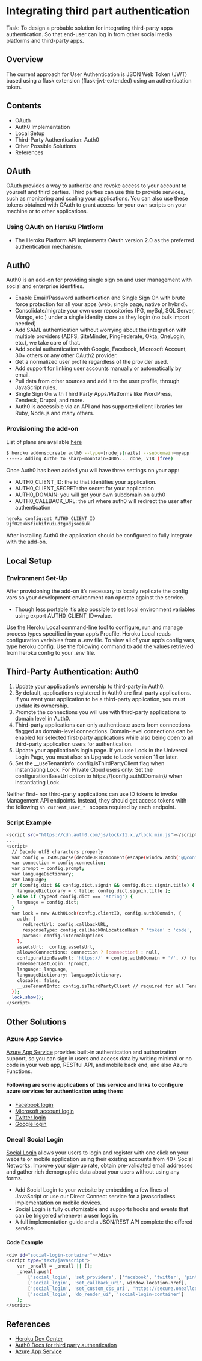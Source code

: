 # Integrating third part authentication
Task: To design a probable solution for integrating third-party apps authentication. So that end-user can log in from other social media platforms and third-party apps.

## Overview
The current approach for User Authentication is JSON Web Token (JWT) based using a flask extension (flask-jwt-extended) using an authentication token. 

## Contents
* OAuth
* Auth0 Implementation
* Local Setup
* Third-Party Authentication: Auth0
* Other Possible Solutions
* References

## OAuth
OAuth provides a way to authorize and revoke access to your account to yourself and third parties.
Third parties can use this to provide services, such as monitoring and scaling your applications. You can also use these tokens obtained with OAuth to grant access for your own scripts on your machine or to other applications.

### Using OAuth on Heruku Platform
* The Heroku Platform API implements OAuth version 2.0 as the preferred authentication mechanism.

## Auth0
Auth0 is an add-on for providing single sign on and user management with social and enterprise identities.
* Enable Email/Password authentication and Single Sign On with brute force protection for all your apps (web, single page, native or hybrid).
* Consolidate/migrate your own user repositories (PG, mySql, SQL Server, Mongo, etc.) under a single identity store as they login (no bulk import needed)
* Add SAML authentication without worrying about the integration with multiple providers (ADFS, SiteMinder, PingFederate, Okta, OneLogin, etc.), we take care of that.
* Add social authentication with Google, Facebook, Microsoft Account, 30+ others or any other OAuth2 provider.
* Get a normalized user profile regardless of the provider used.
* Add support for linking user accounts manually or automatically by email.
* Pull data from other sources and add it to the user profile, through JavaScript rules.
* Single Sign On with Third Party Apps/Platforms like WordPress, Zendesk, Drupal, and more.
* Auth0 is accessible via an API and has supported client libraries for Ruby, Node.js and many others. 

### Provisioning the add-on
List of plans are available [here](https://elements.heroku.com/addons/auth0)

```sh
$ heroku addons:create auth0 --type=[nodejs|rails] --subdomain=myapp
-----> Adding Auth0 to sharp-mountain-4005... done, v18 (free)
```
Once Auth0 has been added you will have three settings on your app:

* AUTH0_CLIENT_ID: the id that identifies your application.
* AUTH0_CLIENT_SECRET: the secret for your application
* AUTH0_DOMAIN: you will get your own subdomain on auth0
* AUTH0_CALLBACK_URL: the url where auth0 will redirect the user after authentication
```sh
heroku config:get AUTH0_CLIENT_ID
9jf020kksfiuhifruiudtgudjsoeiuk
```
After installing Auth0 the application should be configured to fully integrate with the add-on.

## Local Setup
### Environment Set-Up
After provisioning the add-on it’s necessary to locally replicate the config vars so your development environment can operate against the service.
* Though less portable it’s also possible to set local environment variables using export AUTH0_CLIENT_ID=value.

Use the Heroku Local command-line tool to configure, run and manage process types specified in your app’s Procfile.
Heroku Local reads configuration variables from a .env file. 
To view all of your app’s config vars, type heroku config. 
Use the following command to add the values retrieved from heroku config to your .env file.

## Third-Party Authentication: Auth0
1. Update your application's ownership to third-party in Auth0.
2. By default, applications registered in Auth0 are first-party applications. If you want your application to be a third-party application, you must update its ownership.
3. Promote the connections you will use with third-party applications to domain level in Auth0.
4. Third-party applications can only authenticate users from connections flagged as domain-level connections. Domain-level connections can be enabled for selected first-party applications while also being open to all third-party application users for authentication.
5. Update your application's login page. If you use Lock in the Universal Login Page, you must also: sh Upgrade to Lock version 11 or later. 
6. Set the __useTenantInfo: config.isThirdPartyClient flag when instantiating Lock.
For Private Cloud users only: Set the configurationBaseUrl option to https://{config.auth0Domain}/ when instantiating Lock.

Neither first- nor third-party applications can use ID tokens to invoke Management API endpoints. 
Instead, they should get access tokens with the following ```sh current_user_* ``` scopes required by each endpoint.

### Script Example
```sh
<script src="https://cdn.auth0.com/js/lock/11.x.y/lock.min.js"></script>
...
<script>
  // Decode utf8 characters properly
  var config = JSON.parse(decodeURIComponent(escape(window.atob('@@config@@'))));
  var connection = config.connection;
  var prompt = config.prompt;
  var languageDictionary;
  var language;
  if (config.dict && config.dict.signin && config.dict.signin.title) {
    languageDictionary = { title: config.dict.signin.title };
  } else if (typeof config.dict === 'string') {
    language = config.dict;
  }
  var lock = new Auth0Lock(config.clientID, config.auth0Domain, {
    auth: {
      redirectUrl: config.callbackURL,
      responseType: config.callbackOnLocationHash ? 'token' : 'code',
      params: config.internalOptions
    },
    assetsUrl:  config.assetsUrl,
    allowedConnections: connection ? [connection] : null,
    configurationBaseUrl: 'https://' + config.auth0Domain + '/', // for PSaaS only
    rememberLastLogin: !prompt,
    language: language,
    languageDictionary: languageDictionary,
    closable: false,
    __useTenantInfo: config.isThirdPartyClient // required for all Tenants
  });
  lock.show();
</script>
```
## Other Solutions
### Azure App Service
[Azure App Service](https://docs.microsoft.com/en-us/azure/app-service/overview-authentication-authorization) provides built-in authentication and authorization support, so you can sign in users and access data by writing minimal or no code in your web app, RESTful API, and mobile back end, and also Azure Functions.
#### Following are some applications of this service and links to configure azure services for authentication using them:
* [Facebook login](https://docs.microsoft.com/en-us/azure/app-service/configure-authentication-provider-facebook)
* [Microsoft account login](https://docs.microsoft.com/en-us/azure/app-service/configure-authentication-provider-microsoft)
* [Twitter login](https://docs.microsoft.com/en-us/azure/app-service/configure-authentication-provider-twitter)
* [Google login](https://docs.microsoft.com/en-us/azure/app-service/configure-authentication-provider-google)
### Oneall Social Login
[Social Login](https://www.oneall.com/services/social-network-integration/social-login/) allows your users to login and register with one click on your website or mobile application using their existing accounts from 40+ Social Networks. 
Improve your sign-up rate, obtain pre-validated email addresses and gather rich demographic data about your users without using any forms.
* Add Social Login to your website by embedding a few lines of JavaScript or use our Direct Connect service for a javascriptless implementation on mobile devices.
* Social Login is fully customizable and supports hooks and events that can be triggered whenever a user logs in. 
* A full implementation guide and a JSON/REST API complete the offered service.
#### Code Example
```sh
<div id="social-login-container"></div>
<script type="text/javascript">
    var _oneall = _oneall || [];
    _oneall.push(
        ['social_login', 'set_providers', ['facebook', 'twitter', 'pinterest', 'dribbble', 'google', 'steam', 'vimeo', 'twitch']],
        ['social_login', 'set_callback_uri', window.location.href],
        ['social_login', 'set_custom_css_uri', 'https://secure.oneallcdn.com/css/api/themes/flat_w188_h32_wc_v1.css'],
        ['social_login', 'do_render_ui', 'social-login-container']
    );
</script>
```
## References
* [Heroku Dev Center](https://devcenter.heroku.com/articles/auth0)
* [Auth0 Docs for third party authentication](https://auth0.com/docs/applications/enable-third-party-applications)
* [Azure App Service](https://docs.microsoft.com/en-us/azure/app-service/overview-authentication-authorization)
